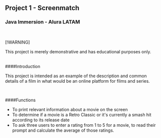 ## Project 1 - Screenmatch
### Java Immersion - Alura LATAM

<br>

[!WARNING]
<p>
	This project is merely demonstrative and has educational purposes only.
</p>

<br>
####Introduction
<p>
This project is intended as an example of the description and common details of a film in what would be an online platform for films and series.
</p>

<br>

####Functions

<ul>
	<li>To print relevant information about a movie on the screen</li>
	<li>To determine if a movie is a Retro Classic or it's currently a smash hit according to its release date</li>
	<li>To ask three users to enter a rating from 1 to 5 for a movie, to read their prompt and calculate the average of those ratings. </li>
</ul>
